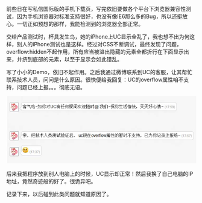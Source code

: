 前些日在写私信国际版的手机下载页，写完依旧要做各个平台下浏览器兼容性测试，因为手机浏览器对标准支持很好，也没有像IE6那么多的Bug，所以还挺放心。一切正如预想的那样，我能检测到的浏览器全部正常。 

交给产品测试时，杯具发生鸟，她的iPhone上UC显示全乱了，我也想不出为何这样，别人的iPhone测试也是这样。经过对CSS不断调试，最终发现了问题，overflow:hidden不起作用，所有应当被溢出隐藏的元素全都折行在下面显示出来，并挤到底部的元素，以至于显示会如此错乱。 

写了小小的Demo，依旧不起作用。之后我通过微博联系到UC的客服，让其帮忙联系技术人员，问问是什么原因。很快便给我回复：UC的overflow属性咱不支持，问题已经上报。。。彻底无语。

<img src="/blog/images/ucbug.jpg" />

后来我把程序放到别人电脑上的时候，UC显示却正常！然后我换了自己电脑的IP地址，竟然奇迹般的好了。很诡异吧。 

记录下来，以后碰到此类问题就知道原因了。